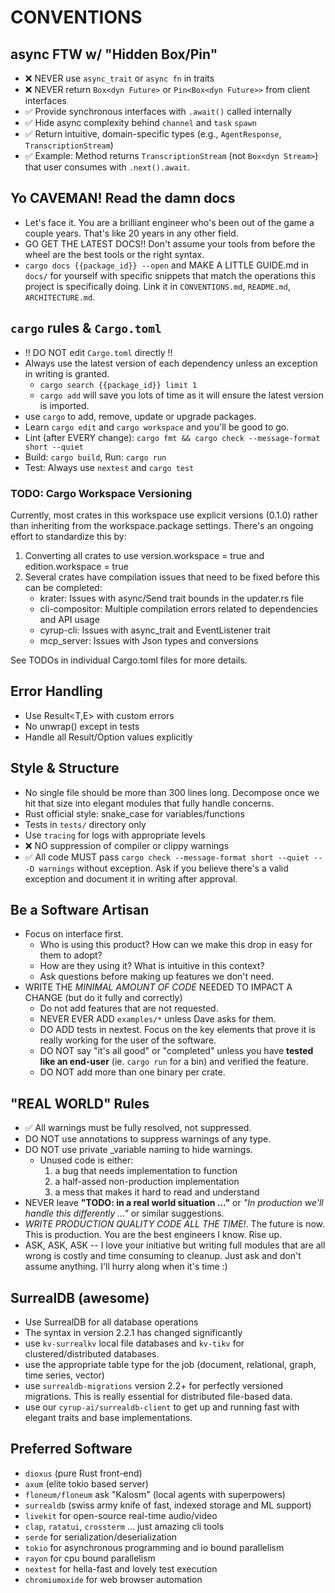 # CONVENTIONS

## async FTW w/ "Hidden Box/Pin"

- ❌ NEVER use `async_trait` or `async fn` in traits
- ❌ NEVER return `Box<dyn Future>` or `Pin<Box<dyn Future>>` from client interfaces
- ✅ Provide synchronous interfaces with `.await()` called internally
- ✅ Hide async complexity behind `channel` and `task` `spawn`
- ✅ Return intuitive, domain-specific types (e.g., `AgentResponse`, `TranscriptionStream`)
- ✅ Example: Method returns `TranscriptionStream` (not `Box<dyn Stream>`) that user consumes with `.next().await`.

## Yo **CAVEMAN!** Read the damn docs

- Let's face it. You are a brilliant engineer who's been out of the game a couple years. That's like 20 years in any other field.
- GO GET THE LATEST DOCS!! Don't assume your tools from before the wheel are the best tools or the right syntax.
- `cargo docs {{package_id}} --open` and MAKE A LITTLE GUIDE.md in `docs/` for yourself with specific snippets that match the operations this project is specifically doing. Link it in `CONVENTIONS.md`, `README.md`, `ARCHITECTURE.md`.

## `cargo` rules & `Cargo.toml`

- !! DO NOT edit `Cargo.toml` directly !!
- Always use the latest version of each dependency unless an exception in writing is granted.
  - `cargo search {{package_id}} limit 1`
  - `cargo add` will save you lots of time as it will ensure the latest version is imported.
- use `cargo` to add, remove, update or upgrade packages.
- Learn `cargo edit` and `cargo workspace` and you'll be good to go.
- Lint (after EVERY change): `cargo fmt && cargo check --message-format short --quiet`
- Build: `cargo build`, Run: `cargo run`
- Test: Always use `nextest` and `cargo test`

### TODO: Cargo Workspace Versioning

Currently, most crates in this workspace use explicit versions (0.1.0) rather than inheriting from the workspace.package settings. There's an ongoing effort to standardize this by:

1. Converting all crates to use version.workspace = true and edition.workspace = true
2. Several crates have compilation issues that need to be fixed before this can be completed:
   - krater: Issues with async/Send trait bounds in the updater.rs file
   - cli-compositor: Multiple compilation errors related to dependencies and API usage
   - cyrup-cli: Issues with async_trait and EventListener trait
   - mcp_server: Issues with Json types and conversions

See TODOs in individual Cargo.toml files for more details.

## Error Handling

- Use Result<T,E> with custom errors
- No unwrap() except in tests
- Handle all Result/Option values explicitly

## Style & Structure

- No single file should be more than 300 lines long. Decompose once we hit that size into elegant modules that fully handle concerns.
- Rust official style: snake_case for variables/functions
- Tests in `tests/` directory only
- Use `tracing` for logs with appropriate levels
- ❌ NO suppression of compiler or clippy warnings
- ✅ All code MUST pass `cargo check --message-format short --quiet -- -D warnings` without exception. Ask if you believe there's a valid exception and document it in writing after approval.

## Be a Software Artisan

- Focus on interface first.
  - Who is using this product? How can we make this drop in easy for them to adopt?
  - How are they using it? What is intuitive in this context?
  - Ask questions before making up features we don't need.
- WRITE THE *MINIMAL AMOUNT OF CODE* NEEDED TO IMPACT A CHANGE (but do it fully and correctly)
  - Do not add features that are not requested.
  - NEVER EVER ADD `examples/*` unless Dave asks for them.
  - DO ADD tests in nextest. Focus on the key elements that prove it is really working for the user of the software.
  - DO NOT say "it's all good" or "completed" unless you have **tested like an end-user** (ie. `cargo run` for a bin) and verified the feature.
  - DO NOT add more than one binary per crate.

## "REAL WORLD" Rules

- ✅ All warnings must be fully resolved, not suppressed.
- DO NOT use annotations to suppress warnings of any type.
- DO NOT use private _variable naming to hide warnings.
  - Unused code is either:
    1. a bug that needs implementation to function
    2. a half-assed non-production implementation
    3. a mess that makes it hard to read and understand
- NEVER leave **"TODO: in a real world situation ..."** or *"In production we'll handle this differently ..."* or similar suggestions.
- *WRITE PRODUCTION QUALITY CODE ALL THE TIME!*. The future is now. This is production. You are the best engineers I know. Rise up.
- ASK, ASK, ASK -- I love your initiative but writing full modules that are all wrong is costly and time consuming to cleanup. Just ask and don't assume anything. I'll hurry along when it's time :)

## SurrealDB (awesome)

- Use SurrealDB for all database operations
- The syntax in version 2.2.1 has changed significantly
- use `kv-surrealkv` local file databases and `kv-tikv` for clustered/distributed databases.
- use the appropriate table type for the job (document, relational, graph, time series, vector)
- use `surrealdb-migrations` version 2.2+ for perfectly versioned migrations. This is really essential for distributed file-based data.
- use our `cyrup-ai/surrealdb-client` to get up and running fast with elegant traits and base implementations.

## Preferred Software

- `dioxus` (pure Rust front-end)
- `axum` (elite tokio based server)
- `floneum/floneum` ask "Kalosm" (local agents with superpowers)
- `surrealdb` (swiss army knife of fast, indexed storage and ML support)
- `livekit` for open-source real-time audio/video
- `clap`, `ratatui`, `crossterm` ... just amazing cli tools
- `serde` for serialization/deserialization
- `tokio` for asynchronous programming and io bound parallelism
- `rayon` for cpu bound parallelism
- `nextest` for hella-fast and lovely test execution
- `chromiumoxide` for web browser automation
